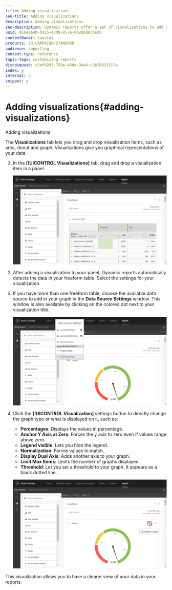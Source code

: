 ```yaml
---
title: Adding visualizations
seo-title: Adding visualizations
description: Adding visualizations
seo-description: Dynamic reports offer a set of visualizations to add a graphical representation to your report.
uuid: 916aaa4b-b415-43d8-857e-8a286d83be38
contentOwner: sauviat
products: SG_CAMPAIGN/STANDARD
audience: reporting
content-type: reference
topic-tags: customizing-reports
discoiquuid: c5ef8293-758e-46de-96e4-c3b78631317a
index: y
internal: n
snippet: y
---
```


# Adding visualizations{#adding-visualizations}

Adding visualizations

The **Visualizations** tab lets you drag and drop visualization items, such as area, donut and graph. Visualizations give you graphical representations of your data.

1. In the **[!UICONTROL Visualizations]** tab, drag and drop a visualization item in a panel.

   ![](assets/dynamic_report_visualization_1.png)

1. After adding a visualization to your panel, Dynamic reports automatically detects the data in your freeform table. Select the settings for your visualization.
1. If you have more than one freeform table, choose the available data source to add in your graph in the **Data Source Settings** window. This window is also available by clicking on the colored dot next to your visualization title.

   ![](assets/dynamic_report_visualization_2.png)

1. Click the **[!UICONTROL Visualization]** settings button to directly change the graph type or what is displayed on it, such as:

    * **Percentages**: Displays the values in percentage. 
    * **Anchor Y Axis at Zero**: Forces the y axis to zero even if values range above zero. 
    * **Legend visible**: Lets you hide the legend.
    * **Normalization**: Forces values to match.
    * **Display Dual Axis**: Adds another axis to your graph.
    * **Limit Max Items**: Limits the number of graphs displayed.
    * **Threshold**: Let you set a threshold to your graph. It appears as a black dotted line.

   ![](assets/dynamic_report_visualization_3.png)

This visualization allows you to have a clearer view of your data in your reports.
